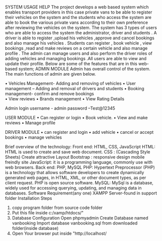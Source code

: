 SYSTEM USAGE HELP
The project develops a web based  system which enables transport providers in this case private vans to be able to register their vehicles on the system and the students who access the system are able to book the various private vans according to their own preference after reviewing the vehicles  on the system.
The system has 3  types of users who are able to access the system  the administrator, driver and students .
A driver is able to register ,upload his vehicles ,approve and cancel bookings 
and also manage his vehicles .
Students can register , book vehicle  ,  view bookings ,read and make reviews on a certain vehicle and  also  manage  profile .
The admin can manage users and  also perform the driver  roles of adding vehicles and managing bookings .All users are able to view and update their profile. Below are some of the features that are in this web-based system;
ADMIN MODULE 
Admin has overall control of the system. The main functions of admin are given below.

•	Vehicles  Management- Adding and removing of vehicles 
•	User management – Adding and removal of drivers and students
•	Booking management- confirm and remove bookings  
•	View reviews 
•	Brands management 
•	View Rating Details

Admin login
username - admin
password –Test@12345

USER MODULE
•	Can register or login
•	Book vehicle.
•	View and make reviews 
•	Manage profile 



DRIVER MODULE 
•	can register and login
•	add vehicle 
•	cancel or accept bookings
•	manage vehicles


Brief overview of the technology:
Front end: HTML, CSS, JavaScript
HTML: HTML is used to create and save web document.
CSS : (Cascading Style Sheets) Create attractive Layout
Bootstrap : responsive design mobile freindly site
JavaScript: it is a programming language, commonly use with web browsers.
Back end: PHP, MySQL
PHP: Hypertext Preprocessor (PHP) is a technology that allows software developers to create dynamically generated web pages, in HTML, XML, or other document types, as per client request. PHP is open source software.
MySQL: MySql is a database, widely used for accessing querying, updating, and managing data in databases.
Software Requirement(any one)
XAMPP Server-found in support folder 
Installation Steps
1. copy program folder  from source code folder 
2. Put this file inside c:/xamp/htdocs/"  
3. Database Configuration
Open phpmyadmin
Create Database named vanbooking
Import database vanbooking.sql from downloaded folder(inside database)
4. Open Your browser put inside "http://localhost/
